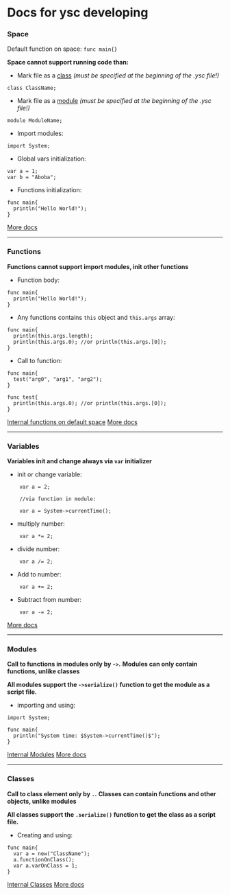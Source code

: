 # Docs for ysc developing

### Space
Default function on space: `func main{}`

<b>Space cannot support running code than:</b>

* Mark file as a <u>class</u> <i>(must be specified at the beginning of the .ysc file!)</i>
```ysc
class ClassName;
```

* Mark file as a <u>module</u> <i>(must be specified at the beginning of the .ysc file!)</i>
```ysc
module ModuleName;
```

* Import modules:
```ysc
import System;
```

* Global vars initialization:
```ysc
var a = 1;
var b = "Aboba";
```

* Functions initialization:
```ysc
func main{
  println("Hello World!");
}
```

[More docs](/Developer/Spaces.md)

___
### Functions
<b>Functions cannot support import modules, init other functions</b>

* Function body:
```ysc
func main{
  println("Hello World!");
}
```

* Any functions contains `this` object and `this.args` array:
```ysc
func main{
  println(this.args.length);
  println(this.args.0); //or println(this.args.[0]);
}
```

* Call to function:
```ysc
func main{
  test("arg0", "arg1", "arg2");
}

func test{
  println(this.args.0); //or println(this.args.[0]);
}
```
[Internal functions on default space](/Developer/iFunctions.md)
[More docs](/Developer/Functions.md)

___
### Variables
<b>Variables init and change always via `var` initializer</b>

* init or change variable:
```ysc
    var a = 2;

    //via function in module:

    var a = System->currentTime();
```

* multiply number:
```ysc
    var a *= 2;
```

* divide number:
```ysc
    var a /= 2;
```

* Add to number:
```ysc
    var a += 2;
```

* Subtract from number:
```ysc
    var a -= 2;
```

[More docs](/Developer/Vars.md)

___
### Modules
<b>Call to functions in modules only by `->`.</b>
<b>Modules can only contain functions, unlike classes</b>

<b>All modules support the `->serialize()` function to get the module as a script file.</b>

* importing and using:
```ysc
import System;

func main{
  println("System time: $System->currentTime()$");
}
```

[Internal Modules](/Developer/internalModules.md)
[More docs](/Developer/Modules.md)

___
### Classes
<b>Call to class element only by `.`.</b>
<b>Classes can contain functions and other objects, unlike modules</b>

<b>All classes support the `.serialize()` function to get the class as a script file.</b>

* Creating and using:
```ysc
func main{
  var a = new("ClassName");
  a.functionOnClass();
  var a.varOnClass = 1;
}
```

[Internal Classes](/Developer/internalClasses.md)
[More docs](/Developer/Classes.md)
